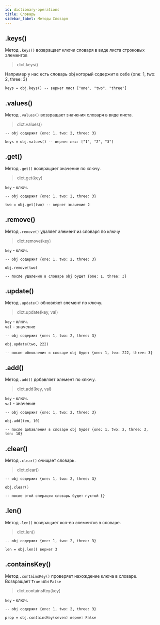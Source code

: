 ```yaml
---
id: dictionary-operations
title: Словарь
sidebar_label: Методы Словаря
---
```

## .keys() 
Метод `.keys()` возвращает ключи словаря в виде листа строковых элементов
>dict.keys()

Например у нас есть словарь obj который содержит в себе {one: 1, two: 2, three: 3}
```
keys = obj.keys() -- вернет лист ["one", "two", "three"]
``` 

## .values()
Метод `.values()` возвращает значения словаря в виде листа.
>dict.values()

```
-- obj содержит {one: 1, two: 2, three: 3}

keys = obj.values() -- вернет лист ["1", "2", "3"]
``` 

## .get()
Метод `.get()` возвращает значение по ключу.
>dict.get(key)

`key` - ключ.
```
-- obj содержит {one: 1, two: 2, three: 3}

two = obj.get(two) -- вернет значение 2
``` 
## .remove()
Метод `.remove()` удаляет элемент из словаря по ключу
>dict.remove(key)

`key` - ключ.
```
-- obj содержит {one: 1, two: 2, three: 3}

obj.remove(two)

-- после удаления в словаре obj будет {one: 1, three: 3}
``` 

## .update()
Метод `.update()` обновляет элемент по ключу.
>dict.update(key, val)

`key` - ключ.  
`val` - значение
```
-- obj содержит {one: 1, two: 2, three: 3}

obj.update(two, 222)

-- после обновления в словаре obj будет {one: 1, two: 222, three: 3}
``` 

## .add()
Метод `.add()` добавляет элемент по ключу.
>dict.add(key, val)

`key` - ключ.  
`val` - значение
```
-- obj содержит {one: 1, two: 2, three: 3}

obj.add(ten, 10)

-- после добавления в словаре obj будет {one: 1, two: 2, three: 3, ten: 10}
```

## .clear()
Метод `.clear()` очищает словарь.
>dict.clear()
```
-- obj содержит {one: 1, two: 2, three: 3}

obj.clear()

-- после этой операции словарь будет пустой {}
``` 

## .len()
Метод `.len()` возвращает кол-во элементов в словаре.
>dict.len()
```
-- obj содержит {one: 1, two: 2, three: 3}

len = obj.len() вернет 3
``` 

## .containsKey()
Метод `.containsKey()` проверяет нахождение ключа в словаре. Возвращает `True` или `False`
>dict.containsKey(key)

`key` - ключ.  
```
-- obj содержит {one: 1, two: 2, three: 3}

prop = obj.containsKey(seven) вернет False
``` 